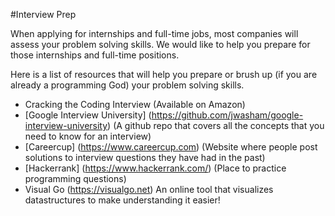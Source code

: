 #Interview Prep

When applying for internships and full-time jobs, most companies will assess your problem solving skills. We would like
to help you prepare for those internships and full-time positions.

Here is a list of resources that will help you prepare or brush up (if you are already a programming God) your problem solving skills.

* Cracking the Coding Interview (Available on Amazon)
* [Google Interview University] (https://github.com/jwasham/google-interview-university) (A github repo that covers all the concepts
  that you need to know for an interview)
* [Careercup] (https://www.careercup.com) (Website where people post solutions to interview
  questions they have had in the past)
* [Hackerrank] (https://www.hackerrank.com/) (Place to practice programming questions)
* Visual Go (https://visualgo.net)
  An online tool that visualizes datastructures to make understanding it easier!